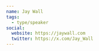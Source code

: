 ```yaml
---
name: Jay Wall
tags:
  - type/speaker
social:
  website: https://jaywall.com
  twitter: https://x.com/Jay_Wall
---
```

